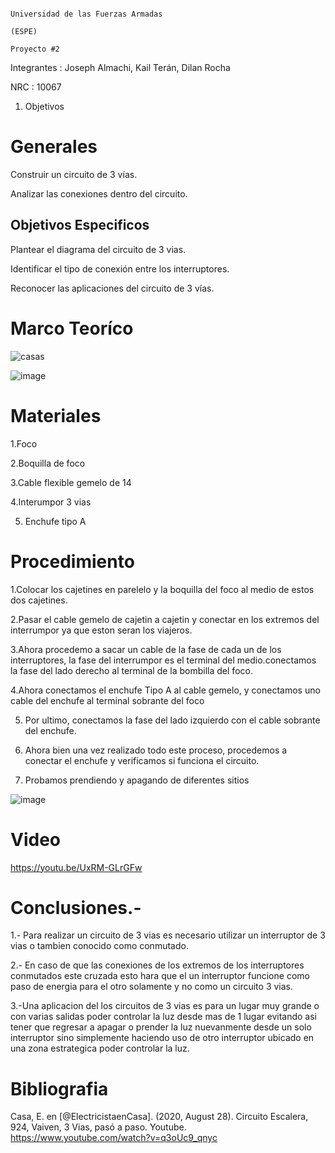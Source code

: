                                                                          Universidad de las Fuerzas Armadas 
                                                                                      (ESPE)
                                                                                    Proyecto #2
Integrantes : Joseph Almachi, Kail Terán, Dilan Rocha

NRC : 10067

1. Objetivos


# Generales

Construir un circuito de 3 vías.

Analizar las conexiones dentro del circuito.

  
##  Objetivos Especificos

Plantear el diagrama del circuito de 3 vias.

Identificar el tipo de conexión entre los interruptores.

Reconocer las aplicaciones del circuito de 3 vías.

# Marco Teoríco 

 
![casas](https://user-images.githubusercontent.com/86561660/212775987-2af129d0-6b60-4993-ba4b-17b826c1f683.png)

 
 ![image](https://user-images.githubusercontent.com/86561660/212775258-98c93f92-2c0c-4ef2-989b-722e402fa834.png)
 

 # Materiales
 
 
1.Foco

2.Boquilla de foco 

3.Cable flexible gemelo de 14 

4.Interumpor 3 vias 

5. Enchufe tipo A 


# Procedimiento 

1.Colocar los cajetines en parelelo y la boquilla del foco al medio de estos dos cajetines.


2.Pasar el cable gemelo de cajetin a cajetin y conectar en los extremos del interrumpor ya que eston seran los viajeros.


3.Ahora procedemo a sacar un cable de la fase de cada un de los interruptores, la fase del interrumpor es el terminal del medio.conectamos la fase del lado derecho al terminal de la bombilla del foco.


4.Ahora conectamos el enchufe Tipo A al cable gemelo, y conectamos uno cable del enchufe al terminal sobrante del foco


5. Por ultimo, conectamos la fase del lado izquierdo con el cable sobrante del enchufe.


6. Ahora bien una vez realizado todo este proceso, procedemos a conectar el enchufe y verificamos si funciona el circuito.


7. Probamos prendiendo y apagando de diferentes sitios 


![image](https://user-images.githubusercontent.com/117742027/212795741-c37a4ff8-c9c9-4b2e-a6e4-46155857eda0.png)


# Video

https://youtu.be/UxRM-GLrGFw

# Conclusiones.-

1.- Para realizar un circuito de 3 vias es necesario utilizar un interruptor de 3 vias o tambien conocido como conmutado.

2.- En caso de que las conexiones de los extremos de los interruptores conmutados este cruzada esto hara que el un interruptor funcione como paso de energia para el otro solamente y no como un circuito 3 vias.

3.-Una aplicacion del los circuitos de 3 vias es para un lugar muy grande o con varias salidas poder controlar la luz desde mas de 1 lugar evitando asi tener que regresar a apagar o prender la luz nuevanmente desde un solo interruptor sino simplemente haciendo uso de otro interruptor ubicado en una zona estrategica poder controlar la luz.

# Bibliografia 

Casa, E. en [@ElectricistaenCasa]. (2020, August 28). Circuito Escalera, 924, Vaiven, 3 Vias, pasó a paso. Youtube. https://www.youtube.com/watch?v=q3oUc9_qnyc
 

